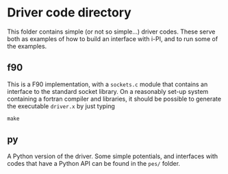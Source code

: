 Driver code directory
=====================

This folder contains simple (or not so simple...) driver codes.
These serve both as examples of how to build an interface with i-PI,
and to run some of the examples. 

f90
---

This is a F90 implementation, with a `sockets.c` module that contains
an interface to the standard socket library. On a reasonably set-up
system containing a fortran compiler and libraries, it should be 
possible to generate the executable `driver.x` by just typing

```
make
```

py
--

A Python version of the driver. Some simple potentials, and interfaces
with codes that have a Python API can be found in the `pes/` 
folder. 


